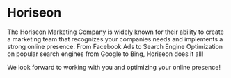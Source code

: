 # Horiseon
The Horiseon Marketing Company is widely known for their ability to create a marketing team that recognizes your companies needs and implements a strong online presence. From Facebook Ads to Search Engine Optimization on popular search engines from Google to Bing, Horiseon does it all!

We look forward to working with you and optimizing your online presence! 
